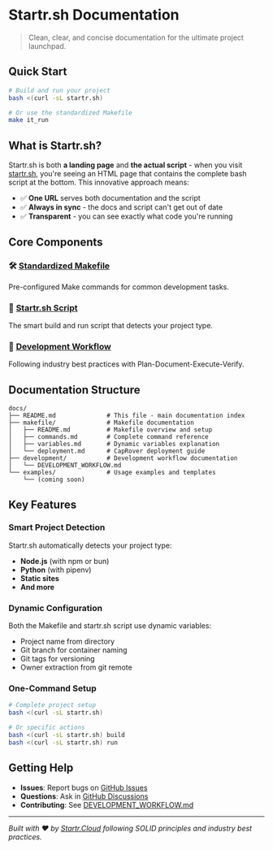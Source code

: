 # Startr.sh Documentation

> Clean, clear, and concise documentation for the ultimate project launchpad.

## Quick Start

```bash
# Build and run your project
bash <(curl -sL startr.sh)

# Or use the standardized Makefile
make it_run
```

## What is Startr.sh?

Startr.sh is both **a landing page** and **the actual script** - when you visit [startr.sh](https://startr.sh), you're seeing an HTML page that contains the complete bash script at the bottom. This innovative approach means:

- ✅ **One URL** serves both documentation and the script
- ✅ **Always in sync** - the docs and script can't get out of date
- ✅ **Transparent** - you can see exactly what code you're running

## Core Components

### 🛠️ [Standardized Makefile](makefile/)
Pre-configured Make commands for common development tasks.

### 🚀 [Startr.sh Script](../src/index.njk)
The smart build and run script that detects your project type.

### 📖 [Development Workflow](development/)
Following industry best practices with Plan-Document-Execute-Verify.

## Documentation Structure

```
docs/
├── README.md              # This file - main documentation index
├── makefile/              # Makefile documentation
│   ├── README.md          # Makefile overview and setup
│   ├── commands.md        # Complete command reference
│   ├── variables.md       # Dynamic variables explanation
│   └── deployment.md      # CapRover deployment guide
├── development/           # Development workflow documentation
│   └── DEVELOPMENT_WORKFLOW.md
└── examples/              # Usage examples and templates
    └── (coming soon)
```

## Key Features

### Smart Project Detection
Startr.sh automatically detects your project type:
- **Node.js** (with npm or bun)
- **Python** (with pipenv)
- **Static sites**
- **And more**

### Dynamic Configuration
Both the Makefile and startr.sh script use dynamic variables:
- Project name from directory
- Git branch for container naming
- Git tags for versioning
- Owner extraction from git remote

### One-Command Setup
```bash
# Complete project setup
bash <(curl -sL startr.sh)

# Or specific actions
bash <(curl -sL startr.sh) build
bash <(curl -sL startr.sh) run
```

## Getting Help

- **Issues**: Report bugs on [GitHub Issues](https://github.com/Startr/WEB-DEV-startr.sh/issues)
- **Questions**: Ask in [GitHub Discussions](https://github.com/Startr/WEB-DEV-startr.sh/discussions)
- **Contributing**: See [DEVELOPMENT_WORKFLOW.md](development/DEVELOPMENT_WORKFLOW.md)

---

*Built with ❤️ by [Startr.Cloud](https://startr.cloud) following SOLID principles and industry best practices.*
